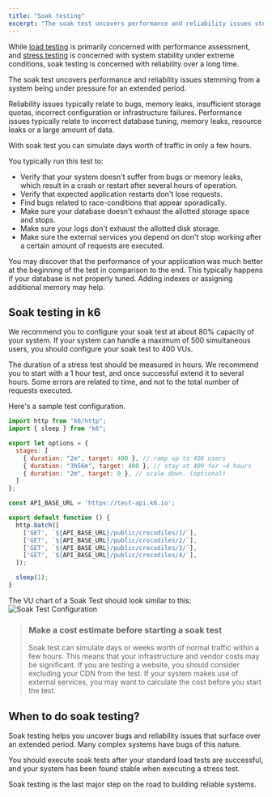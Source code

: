 ```yaml
---
title: "Soak testing"
excerpt: "The soak test uncovers performance and reliability issues stemming from a system being under pressure for an extended period."
---
```


While [load testing](/test-types/load-testing) is primarily concerned with performance assessment, and
[stress testing](/test-types/stress-testing) is concerned with system stability under extreme conditions, soak testing is concerned with reliability over a long time.

The soak test uncovers performance and reliability issues stemming from a system being under 
pressure for an extended period.

Reliability issues typically relate to bugs, memory leaks, insufficient storage quotas,
incorrect configuration or infrastructure failures. Performance issues typically relate to
incorrect database tuning, memory leaks, resource leaks or a large amount of data. 

With soak test you can simulate days worth of traffic in only a few hours.

You typically run this test to:
 - Verify that your system doesn't suffer from bugs or memory leaks, which result in a crash or
   restart after several hours of operation.
 - Verify that expected application restarts don't lose requests.
 - Find bugs related to race-conditions that appear sporadically. 
 - Make sure your database doesn't exhaust the allotted storage space and stops.
 - Make sure your logs don't exhaust the allotted disk storage.
 - Make sure the external services you depend on don't stop working after a certain amount of
   requests are executed.
 
You may discover that the performance of your application was much better at the beginning of the
test in comparison to the end. This typically happens if your database is not properly tuned.
Adding indexes or assigning additional memory may help.

## Soak testing in k6

We recommend you to configure your soak test at about 80% capacity of your system.
If your system can handle a maximum of 500 simultaneous users, you should configure your soak test to 400 VUs.

The duration of a stress test should be measured in hours. We recommend you to start with a 1 hour test, 
and once successful extend it to several hours.
Some errors are related to time, and not to the total number of requests executed.

Here's a sample test configuration.

<div class="code-group" data-props='{"labels": ["sample-soak-test.js"], "lineNumbers": [true]}'>

```javascript
import http from "k6/http";
import { sleep } from "k6";

export let options = {
  stages: [
    { duration: "2m", target: 400 }, // ramp up to 400 users
    { duration: "3h56m", target: 400 }, // stay at 400 for ~4 hours
    { duration: "2m", target: 0 }, // scale down. (optional)
  ]
};

const API_BASE_URL = 'https://test-api.k6.io'; 

export default function () {
  http.batch([
    ['GET', `${API_BASE_URL}/public/crocodiles/1/`],
    ['GET', `${API_BASE_URL}/public/crocodiles/2/`],
    ['GET', `${API_BASE_URL}/public/crocodiles/3/`],
    ['GET', `${API_BASE_URL}/public/crocodiles/4/`],
  ]); 

  sleep(1);
}
```
</div>

The VU chart of a Soak Test should look similar to this:
![Soak Test Configuration](./images/soak-test.png)


<div class="doc-blockquote" data-props='{"mod": "warning"}'>

> ### Make a cost estimate before starting a soak test
>
> Soak test can simulate days or weeks worth of normal traffic within a few hours. This means that your 
> infrastructure and vendor costs may be significant.
> If you are testing a website, you should consider excluding your CDN from the test.
> If your system makes use of external services, you may want to calculate the cost before you start the test.

</div>

## When to do soak testing?
Soak testing helps you uncover bugs and reliability issues that surface over an extended period. Many complex systems have bugs of this nature.

You should execute soak tests after your standard load tests are successful, and your system has been found stable when executing a stress test.

Soak testing is the last major step on the road to building reliable systems.

<script type="application/ld+json">
{
  "@context": "https://schema.org",
  "@type": "FAQPage",
  "mainEntity": [{
    "@type": "Question",
    "name": "When to do soak testing?",
    "acceptedAnswer": {
      "@type": "Answer",
      "text": "<p>Soak testing helps you uncover bugs and reliability issues that surface over an extended period. Many complex systems have bugs of this nature.</p>
<p>You should execute soak tests after your standard load tests are successful, and your system has been found stable when executing a stress test.</p>
<p>Soak testing is the last major step on the road to building reliable systems.</p>"
    }
  }]
}
</script>

